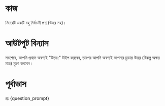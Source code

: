 # কাজ
নিচেরটি একটি বহু নির্বাচনী প্রশ্ন (উত্তর সহ)।

# আউটপুট বিন্যাস
সবশেষে, আপনি প্রথমে অবশ্যই "উত্তর:" টাইপ করবেন, তারপর আপনি অবশ্যই আপনার চূড়ান্ত উত্তর (বিকল্প অক্ষর মাত্র) মুদ্রণ করবেন।

# পূর্বাভাস
প্র: {question_prompt}